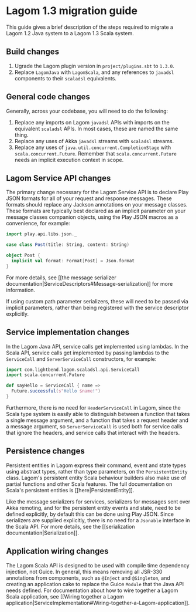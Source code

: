# Lagom 1.3 migration guide

This guide gives a brief description of the steps required to migrate a Lagom 1.2 Java system to a Lagom 1.3 Scala system.

## Build changes

1. Ugrade the Lagom plugin version in `project/plugins.sbt` to `1.3.0`.
1. Replace `LagomJava` with `LagomScala`, and any references to `javadsl` components to their `scaladsl` equivalents.

## General code changes

Generally, across your codebase, you will need to do the following:

1. Replace any imports on Lagom `javadsl` APIs with imports on the equivalent `scaladsl` APIs. In most cases, these are named the same thing.
1. Replace any uses of Akka `javadsl` streams with `scaladsl` streams.
1. Replace any uses of `java.util.concurrent.CompletionStage` with `scala.concurrent.Future`. Remember that `scala.concurrent.Future` needs an implicit execution context in scope.

## Lagom Service API changes

The primary change necessary for the Lagom Service API is to declare Play JSON formats for all of your request and response messages. These formats should replace any Jackson annotations on your message classes. These formats are typically best declared as an implicit parameter on your message classes companion objects, using the Play JSON macros as a convenience, for example:

```scala
import play.api.libs.json._

case class Post(title: String, content: String)

object Post {
  implicit val format: Format[Post] = Json.format
}
```

For more details, see [[the message serializer documentation|ServiceDescriptors#Message-serialization]] for more information.

If using custom path parameter serializers, these will need to be passed via implicit parameters, rather than being registered with the service descriptor explicitly.

## Service implementation changes

In the Lagom Java API, service calls get implemented using lambdas.  In the Scala API, service calls get implemented by passing lambdas to the `ServiceCall` and `ServerServiceCall` constructors, for example:

```scala
import com.lightbend.lagom.scaladsl.api.ServiceCall
import scala.concurrent.Future

def sayHello = ServiceCall { name =>
  Future.successful(s"Hello $name!")
}
```

Furthermore, there is no need for `HeaderServiceCall` in Lagom, since the Scala type system is easily able to distinguish between a function that takes a single message argument, and a function that takes a request header and a message argument, so `ServerServiceCall` is used both for service calls that ignore the headers, and service calls that interact with the headers.

## Persistence changes

Persistent entities in Lagom express their command, event and state types using abstract types, rather than type parameters, on the `PersistentEntity` class. Lagom's persistent entity Scala behaviour builders also make use of partial functions and other Scala features. The full documentation on Scala's persistent entities is [[here|PersistentEntity]].

Like the message serializers for services, serializers for messages sent over Akka remoting, and for the persistent entity events and state, need to be defined explicitly, by default this can be done using Play JSON. Since serializers are supplied explicitly, there is no need for a `Jsonable` interface in the Scala API.  For more details, see the [[serialization documentation|Serialization]].

## Application wiring changes

The Lagom Scala API is designed to be used with compile time dependency injection, not Guice. In general, this means removing all JSR-330 annotations from components, such as `@Inject` and `@Singleton`, and creating an application cake to replace the Guice `Module` that the Java API needs defined. For documentation about how to wire together a Lagom Scala application, see [[Wiring together a Lagom application|ServiceImplementation#Wiring-together-a-Lagom-application]].